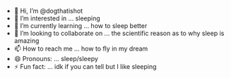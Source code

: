 - 👋 Hi, I’m @dogthatishot
- 👀 I’m interested in ... sleeping
- 🌱 I’m currently learning ... how to sleep better
- 💞️ I’m looking to collaborate on ... the scientific reason as to why sleep is amazing
- 📫 How to reach me ... how to fly in my dream
- 😄 Pronouns: ... sleep/sleepy
- ⚡ Fun fact: ... idk if you can tell but I like sleeping

<!---
dogthatishot/dogthatishot is a ✨ special ✨ repository because its `README.md` (this file) appears on your GitHub profile.
You can click the Preview link to take a look at your changes.
--->
